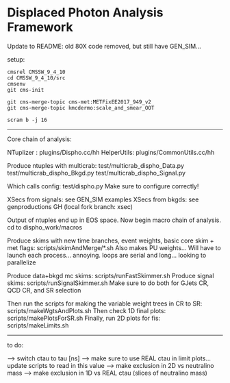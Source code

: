# Displaced Photon Analysis Framework

Update to README: old 80X code removed, but still have GEN_SIM...

setup:
```
cmsrel CMSSW_9_4_10
cd CMSSW_9_4_10/src
cmsenv
git cms-init

git cms-merge-topic cms-met:METFixEE2017_949_v2
git cms-merge-topic kmcdermo:scale_and_smear_OOT

scram b -j 16
```

-----------------------

Core chain of analysis:

NTuplizer  : plugins/Dispho.cc/hh
HelperUtils: plugins/CommonUtils.cc/hh

Produce ntuples with multicrab:
test/multicrab_dispho_Data.py
test/multicrab_dispho_Bkgd.py
test/multicrab_dispho_Signal.py

Which calls config: test/dispho.py
Make sure to configure correctly!

XSecs from signals: see GEN_SIM examples
XSecs from bkgds: see genproductions GH (local fork branch: xsec)

Output of ntuples end up in EOS space. Now begin macro chain of analysis. cd to dispho_work/macros

Produce skims with new time branches, event weights, basic core skim + met flags: scripts/skimAndMerge/*.sh
Also makes PU weights...
Will have to launch each process... annoying. loops are serial and long... looking to parallelize

Produce data+bkgd mc skims: scripts/runFastSkimmer.sh
Produce signal skims: scripts/runSignalSkimmer.sh
Make sure to do both for GJets CR, QCD CR, and SR selection

Then run the scripts for making the variable weight trees in CR to SR: scripts/makeWgtsAndPlots.sh
Then check 1D final plots: scripts/makePlotsForSR.sh
Finally, run 2D plots for fis: scripts/makeLimits.sh

--------------------------------
to do:

--> switch ctau to tau [ns]
--> make sure to use REAL ctau in limit plots... update scripts to read in this value
--> make exclusion in 2D vs neutralino mass
--> make exclusion in 1D vs REAL ctau (slices of neutralino mass)

